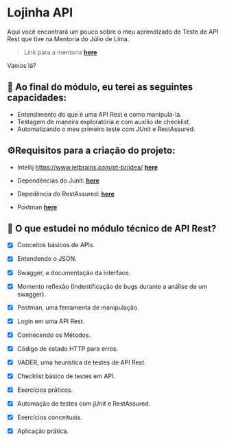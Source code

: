# Lojinha API

Aqui você encontrará um pouco sobre o meu aprendizado de Teste de API Rest que tive na Mentoria do Júlio de Lima.


> Link para a mentoria **[here](https://www.juliodelima.com.br/mentoria/)**

Vamos lá? 

## 🧐 Ao final do módulo, eu terei as seguintes capacidades:

- Entendimento do que é uma API Rest e como manipula-la.
- Testagem de maneira exploratória e com auxilio de checklist.
- Automatizando o meu primeiro teste com JUnit e RestAssured.

## ⚙️Requisitos para a criação do projeto:

- Intellij https://www.jetbrains.com/pt-br/idea/
  **[here](https://www.jetbrains.com/pt-br/idea/)**

- Dependências do Junit: 
  **[here](https://mvnrepository.com/artifact/org.junit.jupiter/junit-jupiter-api/5.8.0-M1)**

- Depedência do RestAssured:
**[here](https://mvnrepository.com/artifact/io.rest-assured/rest-assured/4.4.0)**

- Postman
**[here](https://www.postman.com/downloads/)**



## 📌 O que estudei no módulo técnico de API Rest?
 
  - [x] Conceitos básicos de APIs.
  - [x] Entendendo o JSON.
  - [x] Swagger, a documentação da interface.
  - [x] Momento reflexão (Indentificação de bugs durante a análise de um swagger).
  - [x] Postman, uma ferramenta de manipulação.
  - [x] Login em uma API Rest.
  - [x] Conhecendo os Métodos.
  - [x] Código de estado HTTP para erros.
  - [x] VADER, uma heurística de testes de API Rest.
  - [x] Checklist básico de testes em API.
  - [x] Exercícios práticos.
  - [x] Automação de testes com jUnit e RestAssured.
  - [x] Exercícios conceituais.
  - [x] Aplicação prática.
        
   
